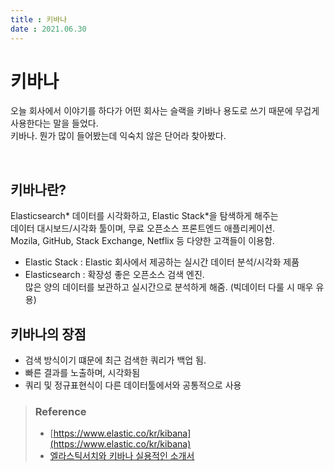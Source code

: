 ```yaml
---
title : 키바나
date : 2021.06.30
---
```


# 키바나

오늘 회사에서 이야기를 하다가 어떤 회사는 슬랙을 키바나 용도로 쓰기 때문에 무겁게 사용한다는 말을 들었다.  
키바나. 뭔가 많이 들어봤는데 익숙치 않은 단어라 찾아봤다.  

<br>

## 키바나란?
Elasticsearch\* 데이터를 시각화하고, Elastic Stack\*을 탐색하게 해주는  
데이터 대시보드/시각화 툴이며, 무료 오픈소스 프론트엔드 애플리케이션.  
Mozila, GitHub, Stack Exchange, Netflix 등 다양한 고객들이 이용함.  

* Elastic Stack : Elastic 회사에서 제공하는 실시간 데이터 분석/시각화 제품
* Elasticsearch : 
  확장성 좋은 오픈소스 검색 엔진.  
  많은 양의 데이터를 보관하고 실시간으로 분석하게 해줌. (빅데이터 다룰 시 매우 유용)   


## 키바나의 장점
* 검색 방식이기 떄문에 최근 검색한 쿼리가 백업 됨.
* 빠른 결과를 노출하며, 시각화됨
* 쿼리 및 정규표현식이 다른 데이터툴에서와 공통적으로 사용


> ### Reference
> * [https://www.elastic.co/kr/kibana](https://www.elastic.co/kr/kibana)
> * [엘라스틱서치와 키바나 실용적인 소개서](https://velog.io/@jakeseo_me/%EB%B2%88%EC%97%AD-%EC%97%98%EB%9D%BC%EC%8A%A4%ED%8B%B1%EC%84%9C%EC%B9%98%EC%99%80-%ED%82%A4%EB%B0%94%EB%82%98-%EC%8B%A4%EC%9A%A9%EC%A0%81%EC%9D%B8-%EC%86%8C%EA%B0%9C%EC%84%9C)


